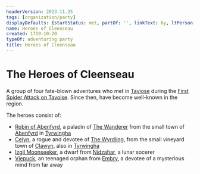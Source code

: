 ```yaml
---
headerVersion: 2023.11.25
tags: [organization/party]
displayDefaults: {startStatus: met, partOf: '', linkText: by, ltPerson: by}
name: Heroes of Cleenseau
created: 1719-10-20
typeOf: adventuring party
title: Heroes of Cleenseau
---
```


# The Heroes of Cleenseau

A group of four fate-blown adventures who met in [Taviose](<../../../gazetteer/greater-sembara/sembara/barony-of-aveil/cleenseau-region/taviose.md>) during the [First Spider Attack on Tavoise](<../../../events/1700s/1719/10/first-spider-attack-on-tavoise.md>). Since then, have become well-known in the region. 

The heroes consist of:

* [Robin of Abenfyrd](<./robin-of-abenfyrd.md>), a paladin of [The Wanderer](<../../../cosmology/gods/incorporeal-gods/mos-numena/the-wanderer.md>) from the small town of [Abenfyrd](<../../../gazetteer/greater-sembara/tyrwingha/abenfyrd.md>) in [Tyrwingha](<../../../gazetteer/greater-sembara/tyrwingha/tyrwingha.md>)
* [Celyn](<./celyn.md>), a rogue and devotee of [The Wyrdling](<../../../cosmology/gods/incorporeal-gods/mos-numena/the-wyrdling.md>), from the small vineyard town of [Clawyn](<../../../gazetteer/greater-sembara/tyrwingha/clawyn.md>), also in [Tyrwingha](<../../../gazetteer/greater-sembara/tyrwingha/tyrwingha.md>)
* [Izgil Moonseeker](<./izgil-moonseeker.md>), a dwarf from [Nidzahar](<../../../gazetteer/sentinel-range/dwarven-kingdoms/nidzahar.md>), a lunar socerer
* [Viepuck](<./viepuck.md>), an teenaged orphan from [Embry](<../../../gazetteer/greater-sembara/sembara/heartlands/embry.md>), a devotee of a mysterious mind from far away